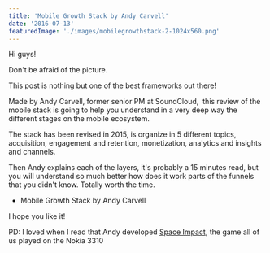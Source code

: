 ```yaml
---
title: 'Mobile Growth Stack by Andy Carvell'
date: '2016-07-13'
featuredImage: './images/mobilegrowthstack-2-1024x560.png'
---
```


Hi guys!

Don't be afraid of the picture.

This post is nothing but one of the best frameworks out there!

Made by Andy Carvell, former senior PM at SoundCloud,  this review of the mobile stack is going to help you understand in a very deep way the different stages on the mobile ecosystem.

The stack has been revised in 2015, is organize in 5 different topics, acquisition, engagement and retention, monetization, analytics and insights and channels.

Then Andy explains each of the layers, it's probably a 15 minutes read, but you will understand so much better how does it work parts of the funnels that you didn't know. Totally worth the time.

- Mobile Growth Stack by Andy Carvell

I hope you like it!

PD: I loved when I read that Andy developed [Space Impact](https://www.google.ca/webhp?sourceid=chrome-instant&ion=1&espv=2&ie=UTF-8#q=space+impact+), the game all of us played on the Nokia 3310
